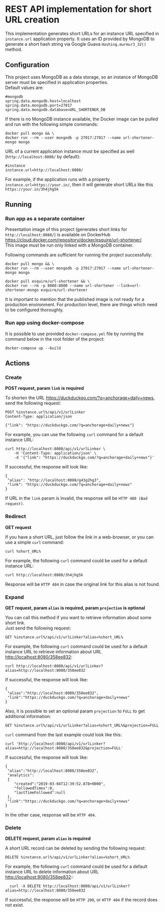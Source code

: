 # REST API implementation for short URL creation

This implementation generates short URLs for an instance URL specified in `instance.url` application property.
It uses an ID provided by MongoDB to generate a short hash string via Google Guava `Hashing.murmur3_32()` method.

## Configuration

This project uses MongoDB as a data storage, so an instance of MongoDB server must be specified in application properties.<br/>
Default values are:
    
    #mongodb
    spring.data.mongodb.host=localhost
    spring.data.mongodb.port=27017
    spring.data.mongodb.database=URL_SHORTENER_DB

If there is no MongoDB instance available, the Docker image can be pulled and run with the following simple commands:
    
    docker pull mongo && \
    docker run --rm --user mongodb -p 27017:27017 --name url-shortener-mongo mongo    

URL of a current application instance must be specified as well (`http://localhost:8080/` by default):

    #instance
    instance.url=http://localhost:8080/

For example, if the application runs with a property `instance.url=https://your.in/`, then it will generate short URLs like this `https://your.in/3h4jhg5k`

## Running
### Run app as a separate container
Presentation image of this project (generates short links for `http://localhost:8080/`) is available on DockerHub <https://cloud.docker.com/repository/docker/esquire/url-shortener/>.<br>
This image must be run only linked with a MongoDB container.

Following commands are sufficient for running the project successfully:

    docker pull mongo && \
    docker run --rm --user mongodb -p 27017:27017 --name url-shortener-mongo mongo    

    docker pull esquire/url-shortener && \
    docker run --rm -p 8080:8080 --name url-shortener --link=url-shortener-mongo esquire/url-shortener

It is important to mention that the published image is not ready for a production environment. For production level, there are things which need to be configured thoroughly.
### Run app using docker-compose
It is possible to use provided `docker-compose.yml` file by running the command below in the root folder of the project:

    docker-compose up --build

## Actions
### Create
**POST request, param `link` is required**

To shorten the URL <https://duckduckgo.com/?q=anchorage+daily+news>, send the following request:

    POST %instance.url%/api/v1/urlLinker
    Content-Type: application/json
    
    {"link": "https://duckduckgo.com/?q=anchorage+daily+news"}

For example, you can use the following `curl` command for a default instance URL:

    curl http://localhost:8080/api/v1/urlLinker \
        -H 'Content-Type: application/json' \
        -d '{"link": "https://duckduckgo.com/?q=anchorage+daily+news"}'

If successful, the response will look like:

    {
     "alias": "http://localhost:8080/g43g2hg3",
     "link": "https://duckduckgo.com/?q=anchorage+daily+news"
    }

If URL in the `link` param is invalid, the response will be `HTTP 400 (Bad request)`.        
        
### Redirect

**GET request**

If you have a short URL, just follow the link in a web-browser, or you can use a simple `curl` command:

    curl %short_URL%

For example, the following `curl` command could be used for a default instance URL:

    curl http://localhost:8080/3h4jhg5k

Response will be `HTTP 404` in case the original link for this alias is not found.

### Expand

**GET request, param `alias` is required, param `projection` is optional**

You can call this method if you want to retrieve information about some short link.<br>
Just send the following request:

    GET %instance.url%/api/v1/urlLinker?alias=%short_URL%
    
For example, the following `curl` command could be used for a default instance URL to retrieve information about URL <http://localhost:8080/358ee832>:    

    curl http://localhost:8080/api/v1/urlLinker?alias=http://localhost:8080/358ee832

If successful, the response will look like:

    {
     "alias":"http://localhost:8080/358ee832",
     "link":"https://duckduckgo.com/?q=anchorage+daily+news"
    }
    
Also, it is possible to set an optional param `projection` to `FULL` to get additional information:

    GET %instance.url%/api/v1/urlLinker?alias=%short_URL%&projection=FULL

`curl` command from the last example could look like this:

    curl 'http://localhost:8080/api/v1/urlLinker?alias=http://localhost:8080/358ee832&projection=FULL'

If successful, the response will look like:

    {
     "alias":"http://localhost:8080/358ee832",
     "analytics":
     {
        "created":"2019-03-04T12:39:52.878+0000",
        "followedTimes":0,
        "lastTimeFollowed":null
     },
     "link":"https://duckduckgo.com/?q=anchorage+daily+news"
    }
    
In the other case, response will be `HTTP 404`.         

### Delete

**DELETE request, param `alias` is required**

A short URL record can be deleted by sending the following request:

    DELETE %instance.url%/api/v1/urlLinker?alias=%short_URL%
    
For example, the following `curl` command could be used for a default instance URL to delete information about URL <http://localhost:8080/358ee832>::

      curl -X DELETE http://localhost:8080/api/v1/urlLinker?alias=http://localhost:8080/358ee832

If successful, the response will be `HTTP 200`, or `HTTP 404` if the record does not exist.
        

